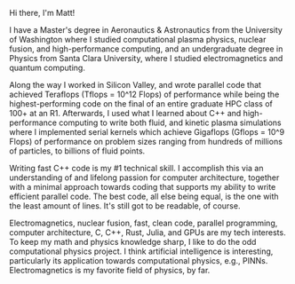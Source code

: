 Hi there, I'm Matt! 

I have a Master's degree in Aeronautics & Astronautics from the University of Washington where I studied computational plasma physics, nuclear fusion, and high-performance computing, and an undergraduate degree in Physics from Santa Clara University, where I studied electromagnetics and quantum computing. 

Along the way I worked in Silicon Valley, and wrote parallel code that achieved Teraflops (Tflops = 10^12 Flops) of performance while being the highest-performing code on the final of an entire graduate HPC class of 100+ at an R1. Afterwards, I used what I learned about C++ and high-performance computing to write both fluid, and kinetic plasma simulations where I implemented serial kernels which achieve Gigaflops (Gflops = 10^9 Flops) of performance on problem sizes ranging from hundreds of millions of particles, to billions of fluid points. 

Writing fast C++ code is my #1 technical skill. I accomplish this via an understanding of and lifelong passion for computer architecture, together with a minimal approach towards coding that supports my ability to write efficient parallel code. The best code, all else being equal, is the one with the least amount of lines. It's still got to be readable, of course. 

Electromagnetics, nuclear fusion, fast, clean code, parallel programming, computer architecture, C, C++, Rust, Julia, and GPUs are my tech interests. To keep my math and physics knowledge sharp, I like to do the odd computational physics project. I think artificial intelligence is interesting, particularly its application towards computational physics, e.g., PINNs. Electromagnetics is my favorite field of physics, by far.
